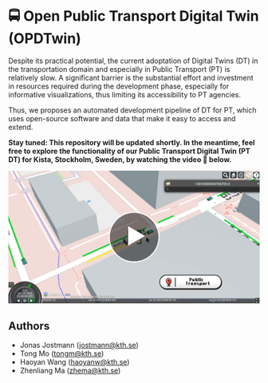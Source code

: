 # 🚍 Open Public Transport Digital Twin (OPDTwin) 

Despite its practical potential, the current adoptation of Digital Twins (DT) in the transportation domain and especially in Public Transport (PT) is relatively slow. A significant barrier is the substantial effort and investment in resources required during the development phase, especially for informative visualizations, thus limiting its accessibility to PT agencies. 

Thus, we proposes an automated development pipeline of DT for PT, which uses open-source software and data that make it easy to access and extend. 

**Stay tuned: This repository will be updated shortly. In the meantime, feel free to explore the functionality of our Public Transport Digital Twin (PT DT) for Kista, Stockholm, Sweden, by watching the video 🎥 below.**

[![Watch the PT DT video](media/optdtwin_video_thumbnail.png)](https://kth-my.sharepoint.com/:v:/g/personal/jostmann_ug_kth_se/Eex8tEcl6WpPrr5cjA7GvP8BTn5I4ueavzloHjAcWWlXkQ?e=g6EUJ9)

## Authors
- Jonas Jostmann (jostmann@kth.se)
- Tong Mo (tongm@kth.se)
- Haoyan Wang (haoyanw@kth.se)
- Zhenliang Ma (zhema@kth.se)